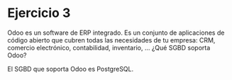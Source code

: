 # Ejercicio 3
Odoo es un software de ERP integrado. Es un conjunto de aplicaciones de código abierto que cubren todas las necesidades de tu empresa: CRM, comercio electrónico, contabilidad, inventario, ... ¿Qué SGBD soporta Odoo?

El SGBD que soporta Odoo es PostgreSQL.